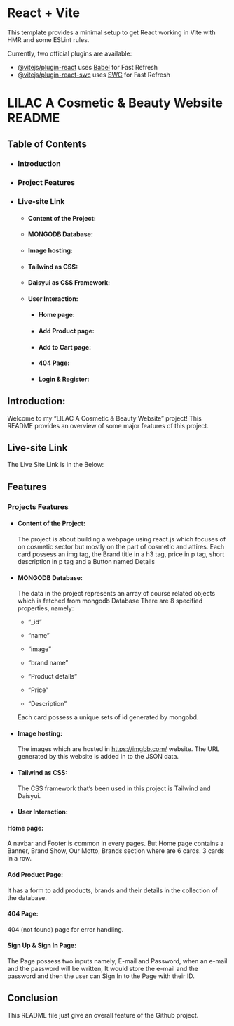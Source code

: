 # React + Vite

This template provides a minimal setup to get React working in Vite with HMR and some ESLint rules.

Currently, two official plugins are available:

- [@vitejs/plugin-react](https://github.com/vitejs/vite-plugin-react/blob/main/packages/plugin-react/README.md) uses [Babel](https://babeljs.io/) for Fast Refresh
- [@vitejs/plugin-react-swc](https://github.com/vitejs/vite-plugin-react-swc) uses [SWC](https://swc.rs/) for Fast Refresh

# LILAC A Cosmetic & Beauty Website README

## Table of Contents

- ### Introduction
- ### Project Features
- ### Live-site Link
  - #### Content of the Project:
  - #### MONGODB Database:
  - #### Image hosting:
  - #### Tailwind as CSS:
  - #### Daisyui as CSS Framework:
  - #### User Interaction:
    - #### Home page:
    - #### Add Product page:
    - #### Add to Cart page:
    - #### 404 Page:
    - #### Login & Register:

## Introduction:

Welcome to my “LILAC A Cosmetic & Beauty Website” project!
This README provides an overview of some major features of this project.

## Live-site Link

The Live Site Link is in the Below:

## Features

### Projects Features

- #### Content of the Project:

  The project is about building a webpage using react.js which focuses of on cosmetic sector but mostly on the part of cosmetic and attires. Each card possess an img tag, the Brand title in a h3 tag, price in p tag, short description in p tag and a Button named Details

- #### MONGODB Database:

  The data in the project represents an array of course related objects which is fetched from mongodb Database
  There are 8 specified properties, namely:

  - “\_id”

  - “name”

  - “image”

  - “brand name”

  - “Product details”

  - “Price”

  - “Description”

  Each card possess a unique sets of id generated by mongobd.

- #### Image hosting:

  The images which are hosted in https://imgbb.com/ website. The URL generated by this website is added in to the JSON data.

- #### Tailwind as CSS:

  The CSS framework that’s been used in this project is Tailwind and Daisyui.

- #### User Interaction:

#### Home page:

A navbar and Footer is common in every pages. But Home page contains a Banner, Brand Show, Our Motto, Brands section where are 6 cards. 3 cards in a row.

#### Add Product Page:

It has a form to add products, brands and their details in the collection of the database.

#### 404 Page:

404 (not found) page for error handling.

#### Sign Up & Sign In Page:

The Page possess two inputs namely, E-mail and Password, when an e-mail and the password will be written, It would store the e-mail and the password and then the user can Sign In to the Page with their ID.

## Conclusion

This README file just give an overall feature of the Github project.
